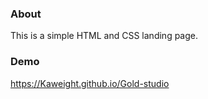 ### About

This is a simple HTML and CSS landing page.

### Demo

https://Kaweight.github.io/Gold-studio